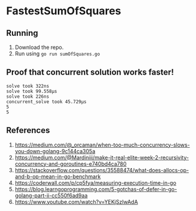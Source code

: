# FastestSumOfSquares

## Running

1. Download the repo.
2. Run using `go run sumOfSquares.go`

## Proof that concurrent solution works faster!
```
solve took 322ns
solve took 99.558µs
solve took 226ns
concurrent_solve took 45.729µs
5
5
```
## References

1. https://medium.com/@_orcaman/when-too-much-concurrency-slows-you-down-golang-9c144ca305a
2. https://medium.com/@Mardiniii/make-it-real-elite-week-2-recursivity-concurrency-and-goroutines-e740bd4ca780
3. https://stackoverflow.com/questions/35588474/what-does-allocs-op-and-b-op-mean-in-go-benchmark
4. https://coderwall.com/p/cp5fya/measuring-execution-time-in-go
5. https://blog.learngoprogramming.com/5-gotchas-of-defer-in-go-golang-part-ii-cc550f6ad9aa
6. https://www.youtube.com/watch?v=YEKjSzIwAdA
